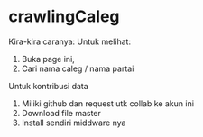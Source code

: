 # crawlingCaleg

Kira-kira caranya:
Untuk melihat:
1. Buka page ini, 
2. Cari nama caleg / nama partai

Untuk kontribusi data
1. Miliki github dan request utk collab ke akun ini
2. Download file master
3. Install sendiri middware nya
